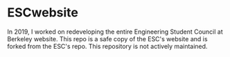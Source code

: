 # ESCwebsite
In 2019, I worked on redeveloping the entire Engineering Student Council at Berkeley website. This repo is a safe copy of the ESC's website and is forked from the ESC's repo. This repository is not actively maintained.
